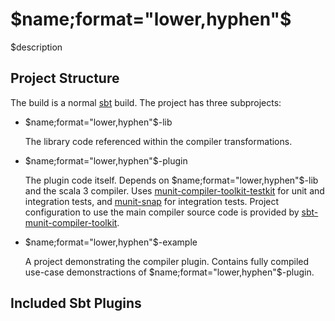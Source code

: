 # $name;format="lower,hyphen"$

$description

## Project Structure

The build is a normal [sbt](https://www.scala-sbt.org/) build. The
project has three subprojects:

* $name;format="lower,hyphen"$-lib
  
  The library code referenced within the compiler transformations.

* $name;format="lower,hyphen"$-plugin

  The plugin code itself. Depends on $name;format="lower,hyphen"$-lib
  and the scala 3 compiler. Uses
  [munit-compiler-toolkit-testkit](https://github.com/xebia-functional/sbt-munit-compiler-toolkit)
  for unit and integration tests, and
  [munit-snap](https://github.com/xebia-functional/munit-snap) for
  integration tests. Project configuration to use the main compiler
  source code is provided by
  [sbt-munit-compiler-toolkit](https://github.com/xebia-functional/sbt-munit-compiler-toolkit).

* $name;format="lower,hyphen"$-example

  A project demonstrating the compiler plugin. Contains fully compiled
  use-case demonstractions of $name;format="lower,hyphen"$-plugin.

## Included Sbt Plugins

